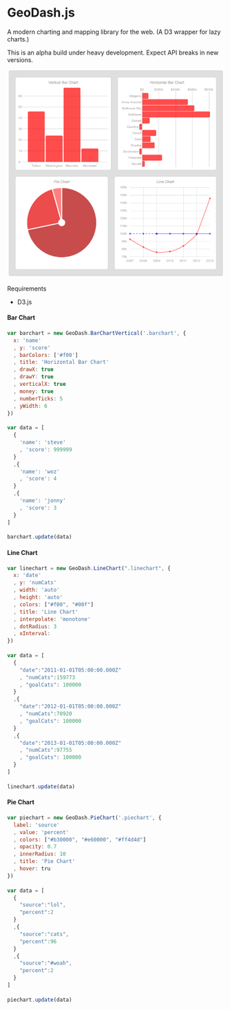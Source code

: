GeoDash.js
=======

A modern charting and mapping library for the web. (A D3 wrapper for lazy charts.)

This is an alpha build under heavy development. Expect API breaks in new versions.

![Image](test/geodashcharts2.png?raw=true)


Requirements
 - D3.js

#### Bar Chart
```javascript
var barchart = new GeoDash.BarChartVertical('.barchart', {
  x: 'name'
  , y: 'score'
  , barColors: ['#f00']
  , title: 'Horizontal Bar Chart'
  , drawX: true
  , drawY: true
  , verticalX: true
  , money: true
  , numberTicks: 5
  , yWidth: 6
})

var data = [
  {
    'name': 'steve'
    , 'score': 999999
  }
  ,{
    'name': 'woz'
    , 'score': 4
  }
  ,{
    'name': 'jonny'
    , 'score': 3
  }
]

barchart.update(data)
```

#### Line Chart
```javascript
var linechart = new GeoDash.LineChart(".linechart", {
  x: 'date'
  , y: 'numCats'
  , width: 'auto'
  , height: 'auto'
  , colors: ["#f00", "#00f"]
  , title: 'Line Chart'
  , interpolate: 'monotone'
  , dotRadius: 3
  , xInterval: 
})

var data = [
  {
    "date":"2011-01-01T05:00:00.000Z"
    , "numCats":159773
    , "goalCats": 100000
  }
  ,{
    "date":"2012-01-01T05:00:00.000Z"
    , "numCats":70920
    , "goalCats": 100000
  }
  ,{
    "date":"2013-01-01T05:00:00.000Z"
    , "numCats":97755
    , "goalCats": 100000
  }
]

linechart.update(data)
```

#### Pie Chart
```javascript
var piechart = new GeoDash.PieChart('.piechart', {
  label: 'source'
  , value: 'percent'
  , colors: ["#b30000", "#e60000", "#ff4d4d"]
  , opacity: 0.7
  , innerRadius: 10
  , title: 'Pie Chart'
  , hover: tru
})

var data = [
  {
    "source":"lol",
    "percent":2
  }
  ,{
    "source":"cats",
    "percent":96
  }
  ,{
    "source":"#woah",
    "percent":2
  }
]

piechart.update(data)
```
